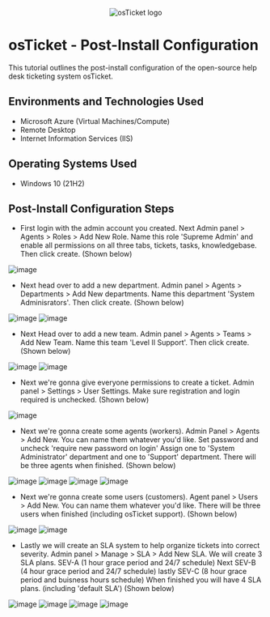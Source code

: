 <p align="center">
<img src="https://i.imgur.com/Clzj7Xs.png" alt="osTicket logo"/>
</p>

<h1>osTicket - Post-Install Configuration</h1>
This tutorial outlines the post-install configuration of the open-source help desk ticketing system osTicket.<br />

<h2>Environments and Technologies Used</h2>

- Microsoft Azure (Virtual Machines/Compute)
- Remote Desktop
- Internet Information Services (IIS)

<h2>Operating Systems Used </h2>

- Windows 10</b> (21H2)

<h2>Post-Install Configuration Steps</h2>

- First login with the admin account you created. Next Admin panel > Agents > Roles > Add New Role. Name this role 'Supreme Admin' and enable all permissions on all three tabs, tickets, tasks, knowledgebase. Then click create. (Shown below)

 ![image](https://github.com/calebstreight/post-install-config/assets/162412951/30932eed-b0b9-49bc-bf46-e27e9b788ea0)


- Next head over to add a new department. Admin panel > Agents > Departments > Add New departments. Name this department 'System Adminisrators'. Then click create. (Shown below)

![image](https://github.com/calebstreight/post-install-config/assets/162412951/3b66770a-de69-4fbe-8f55-686fbfcf5aea)
![image](https://github.com/calebstreight/post-install-config/assets/162412951/c2b153ee-5b1f-4f95-a3e6-d1412a5bf439)


- Next Head over to add a new team. Admin panel > Agents > Teams > Add New Team. Name this team 'Level II Support'. Then click create. (Shown below)

![image](https://github.com/calebstreight/post-install-config/assets/162412951/2cc62814-739d-4744-a03b-5f740fd119fd)
![image](https://github.com/calebstreight/post-install-config/assets/162412951/f84c6c54-5374-4dfd-96f1-a42cf757d938)


- Next we're gonna give everyone permissions to create a ticket. Admin panel > Settings > User Settings. Make sure registration and login required is unchecked. (Shown below)

 ![image](https://github.com/calebstreight/post-install-config/assets/162412951/54f4c9c1-450d-4ca4-b774-f4bd43be65fc)


- Next we're gonna create some agents (workers). Admin Panel > Agents > Add New. You can name them whatever you'd like. Set password and uncheck 'require new password on login' Assign one to 'System Administrator' department and one to 'Support' department. There will be three agents when finished. (Shown below)

![image](https://github.com/calebstreight/post-install-config/assets/162412951/9bfda319-2cb5-44c6-a1df-650f97232a96)
![image](https://github.com/calebstreight/post-install-config/assets/162412951/a39bbd9e-f11b-4143-b898-a1aa10b8a775)
![image](https://github.com/calebstreight/post-install-config/assets/162412951/6801ec11-456c-45b5-8e3d-fc498eae8224)
![image](https://github.com/calebstreight/post-install-config/assets/162412951/3bbfde2f-1279-4b16-8237-5e35dd9415ba)


- Next we're gonna create some users (customers). Agent panel > Users > Add New. You can name them whatever you'd like. There will be three users when finished (including osTicket support). (Shown below)

![image](https://github.com/calebstreight/post-install-config/assets/162412951/3ef26ecf-52c0-42ce-87d9-dc527a369889)
![image](https://github.com/calebstreight/post-install-config/assets/162412951/62b61764-0335-4e84-abad-cdc5f7a21602)


- Lastly we will create an SLA system to help organize tickets into correct severity. Admin panel > Manage > SLA > Add New SLA. We will create 3 SLA plans. SEV-A (1 hour grace period and 24/7 schedule) Next SEV-B (4 hour grace period and 24/7 schedule) lastly SEV-C (8 hour grace period and buisness hours schedule) When finished you will have 4 SLA plans. (including 'default SLA') (Shown below)

![image](https://github.com/calebstreight/post-install-config/assets/162412951/2b40d59d-0324-4a14-95fb-f095b317d071)
![image](https://github.com/calebstreight/post-install-config/assets/162412951/771282f2-010f-4026-884f-a2c3ae8f2ee7)
![image](https://github.com/calebstreight/post-install-config/assets/162412951/404bf225-534d-413b-907e-4f0b76a9ef88)
![image](https://github.com/calebstreight/post-install-config/assets/162412951/2c977fde-e96f-40f1-b451-cb3508c14d1e)
